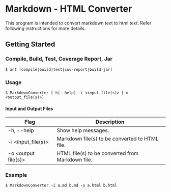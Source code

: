 # Markdown - HTML Converter
This program is intended to convert markdown text to html text. Refer following instructions for more details.

## Getting Started

### Compile, Build, Test, Coverage Report, Jar

```
$ ant [compile|build|test|cov-report|build-jar]
```

### Usage
```
$ MarkdownConverter [-h|--help] -i <input_file(s)> [-o <output_file(s)>]
```

#### Input and Output Files

| Flag | Description |
| --- | --- |
| -h, --help | Show help messages. |
| -i <input_file(s)> 	| Markdown file(s) to be converted to HTML file. |
| -o <output file(s)> 	| HTML file(s) to be converted from Markdown file. | 

### Example
```
$ MarkdownConverter -i a.md b.md -o a.html b.html
```
